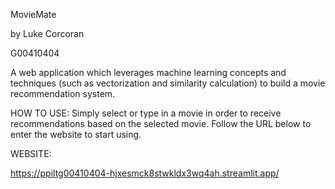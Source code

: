 MovieMate

by Luke Corcoran

G00410404

A web application which leverages machine learning concepts and techniques (such as vectorization and similarity calculation) to build a movie recommendation system.

HOW TO USE:
Simply select or type in a movie in order to receive recommendations based on the selected movie.
Follow the URL below to enter the website to start using.

WEBSITE: 

https://ppiltg00410404-hjxesmck8stwkldx3wq4ah.streamlit.app/
